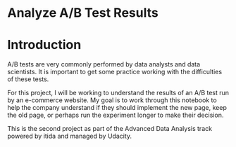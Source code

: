 # Analyze A/B Test Results

# Introduction

A/B tests are very commonly performed by data analysts and data scientists. It is important to get some practice working with the difficulties of these tests.

For this project, I will be working to understand the results of an A/B test run by an e-commerce website. My goal is to work through this notebook to help the company understand if they should implement the new page, keep the old page, or perhaps run the experiment longer to make their decision.

This is the second project as part of the Advanced Data Analysis track powered by itida and managed by Udacity.
